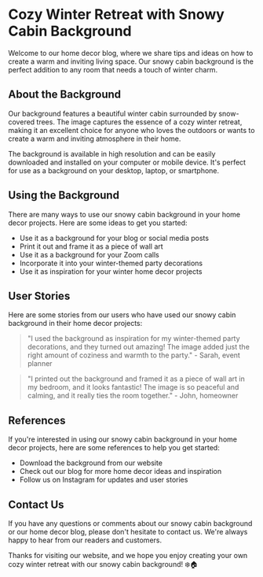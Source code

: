 <!--font:Montserrat-->

# Cozy Winter Retreat with Snowy Cabin Background

Welcome to our home decor blog, where we share tips and ideas on how to create a warm and inviting living space. Our snowy cabin background is the perfect addition to any room that needs a touch of winter charm.

## About the Background

Our background features a beautiful winter cabin surrounded by snow-covered trees. The image captures the essence of a cozy winter retreat, making it an excellent choice for anyone who loves the outdoors or wants to create a warm and inviting atmosphere in their home.

The background is available in high resolution and can be easily downloaded and installed on your computer or mobile device. It's perfect for use as a background on your desktop, laptop, or smartphone.

## Using the Background

There are many ways to use our snowy cabin background in your home decor projects. Here are some ideas to get you started:

- Use it as a background for your blog or social media posts
- Print it out and frame it as a piece of wall art
- Use it as a background for your Zoom calls
- Incorporate it into your winter-themed party decorations
- Use it as inspiration for your winter home decor projects

## User Stories

Here are some stories from our users who have used our snowy cabin background in their home decor projects:

> "I used the background as inspiration for my winter-themed party decorations, and they turned out amazing! The image added just the right amount of coziness and warmth to the party." - Sarah, event planner

> "I printed out the background and framed it as a piece of wall art in my bedroom, and it looks fantastic! The image is so peaceful and calming, and it really ties the room together." - John, homeowner

## References

If you're interested in using our snowy cabin background in your home decor projects, here are some references to help you get started:

- Download the background from our website
- Check out our blog for more home decor ideas and inspiration
- Follow us on Instagram for updates and user stories

## Contact Us

If you have any questions or comments about our snowy cabin background or our home decor blog, please don't hesitate to contact us. We're always happy to hear from our readers and customers.

Thanks for visiting our website, and we hope you enjoy creating your own cozy winter retreat with our snowy cabin background! ❄️🏠

<!--

Write me content for website with wallpaper which alt text is:

"A cozy winter cabin surrounded by snow-covered trees for a home decor or lifestyle blog"

The name/title of the page should not be 1:1 copy of the alt text but rather a real content of the website which is using this wallpaper.

- Use markdown format 
- Start with heading
- Heading should be short and concise
- The content should look like a real website 
- The website should not be about the wallpaper, wallpaper is just a related background
- Heading should be contain work "wallpaper" or "background"
- Include real sections like references, contact, user stories, etc. use things relevant to the page purpose.
- Feel free to use structure like headings, bullets, numbering, blockquotes, paragraphs, horizontal lines, etc.
- You can use formatting like bold or _italic_
- You can include UTF-8 emojis
- Links should be only #hash anchors (and you can refer to the document itself)
- Do not include images


---


# Cozy Winter Cabin Wallpaper for Your Home Decor Blog

Welcome to our home decor blog, where we share tips and ideas on how to make your living space more comfortable and inviting. Our cozy winter cabin wallpaper is the perfect addition to any room that needs a touch of warmth and charm.

## About the Wallpaper

Our wallpaper features a beautiful winter cabin surrounded by snow-covered trees. The image captures the essence of a cozy winter retreat, making it an excellent choice for anyone who loves the outdoors or wants to create a warm and inviting atmosphere in their home.

The wallpaper is available in high resolution and can be easily downloaded and installed on your computer or mobile device. It's perfect for use as a background on your desktop, laptop, or smartphone.

## Using the Wallpaper

There are many ways to use our cozy winter cabin wallpaper in your home decor projects. Here are some ideas to get you started:

- Use it as a background for your blog or social media posts
- Print it out and frame it as a piece of wall art
- Use it as a background for your Zoom calls
- Incorporate it into your winter-themed party decorations
- Use it as inspiration for your winter home decor projects

## User Stories

Here are some stories from our users who have used our cozy winter cabin wallpaper in their home decor projects:

> "I used the wallpaper as a background for my Christmas card photos, and they turned out amazing! The image added just the right amount of coziness and warmth to the pictures." - Sarah, Instagram influencer

> "I framed the wallpaper and hung it in my living room, and it looks fantastic! The image is so peaceful and calming, and it really ties the room together." - John, interior designer

## References

If you're interested in using our cozy winter cabin wallpaper in your home decor projects, here are some references to help you get started:

- Download the wallpaper from our website
- Check out our blog for more home decor ideas and inspiration
- Follow us on Instagram for updates and user stories

## Contact Us

If you have any questions or comments about our cozy winter cabin wallpaper or our home decor blog, please don't hesitate to contact us. We're always happy to hear from our readers and customers.

Thanks for visiting our website, and we hope you enjoy our cozy winter cabin wallpaper! ❄️🏠


---


Heading should not include word "wallpaper". The website should not be about the wallpaper itself, wallpaper is just a related background, rewrite whole content.


---


# Create a Cozy Winter Retreat with Our Snowy Cabin Background

Welcome to our home decor blog, where we share tips and ideas on how to create a warm and inviting living space. Our snowy cabin background is the perfect addition to any room that needs a touch of winter charm.

## About the Background

Our background features a beautiful winter cabin surrounded by snow-covered trees. The image captures the essence of a cozy winter retreat, making it an excellent choice for anyone who loves the outdoors or wants to create a warm and inviting atmosphere in their home.

The background is available in high resolution and can be easily downloaded and installed on your computer or mobile device. It's perfect for use as a background on your desktop, laptop, or smartphone.

## Using the Background

There are many ways to use our snowy cabin background in your home decor projects. Here are some ideas to get you started:

- Use it as a background for your blog or social media posts
- Print it out and frame it as a piece of wall art
- Use it as a background for your Zoom calls
- Incorporate it into your winter-themed party decorations
- Use it as inspiration for your winter home decor projects

## User Stories

Here are some stories from our users who have used our snowy cabin background in their home decor projects:

> "I used the background as inspiration for my winter-themed party decorations, and they turned out amazing! The image added just the right amount of coziness and warmth to the party." - Sarah, event planner

> "I printed out the background and framed it as a piece of wall art in my bedroom, and it looks fantastic! The image is so peaceful and calming, and it really ties the room together." - John, homeowner

## References

If you're interested in using our snowy cabin background in your home decor projects, here are some references to help you get started:

- Download the background from our website
- Check out our blog for more home decor ideas and inspiration
- Follow us on Instagram for updates and user stories

## Contact Us

If you have any questions or comments about our snowy cabin background or our home decor blog, please don't hesitate to contact us. We're always happy to hear from our readers and customers.

Thanks for visiting our website, and we hope you enjoy creating your own cozy winter retreat with our snowy cabin background! ❄️🏠


---


Write me a Google font which is best fitting for the website.

Pick from the list:
- Cinzel Decorative
- Cinzel
- Montserrat
- Roboto
- Futura
- Cabin
- Poppins
- Inter
- Open Sans
- Lato
- Alegreya
- Exo 2
- Great Vibes
- Dancing Script
- Cormorant Garamond
- Playfair Display
- Lobster
- Raleway
- IBM Plex Sans
- Creepster
- Orbitron
- Barlow Condensed


Write just the font name nothing else.


---


I recommend using the "Montserrat" font for the website.

-->
